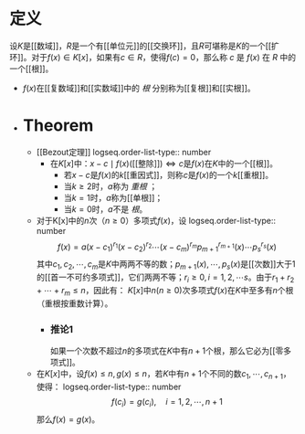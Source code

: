 # 定义
设$K$是[[数域]]，$R$是一个有[[单位元]]的[[交换环]]，且$R$可堪称是$K$的一个[[扩环]]。对于$f(x)\in K[x]$，如果有$c\in R$，使得$f(c)=0$，那么称 $c$ 是 $f(x)$ 在 $R$ 中的一个[[根]]。
- $f(x)$在[[复数域]]和[[实数域]]中的 *根* 分别称为[[复根]]和[[实根]]。
- # Theorem
	- [[Bezout定理]]
	  logseq.order-list-type:: number
		- 在$K[x]$中：$x-c\mid f(x)$([[整除]])$\Longleftrightarrow c$是$f(x)$在$K$中的一个[[根]]。
			- 若$x-c$是$f(x)$的$k$[[重因式]]，则称$c$是$f(x)$的一个$k$[[重根]]。
			- 当$k\ge 2$时，$a$称为 *重根* ；
			- 当$k=1$时，$a$称为[[单根]]；
			- 当$k=0$时，$a$不是 *根*。
	- 对于K[x]中的$n$次（$n\ge 0$）多项式$f(x)$，设
	  logseq.order-list-type:: number
	  $$f(x)=a(x-c_1)^{r_1}(x-c_2)^{r_2}\cdots (x-c_m)^{r_m}p_{m+1}^{r_{m+1}}(x)\cdots p_s^{r_s}(x)$$
	  其中$c_1,c_2,\cdots,c_m$是$K$中两两不等的数；$p_{m+1}(x),\cdots,p_s(x)$是[[次数]]大于$1$的[[首一不可约多项式]]，它们两两不等；$r_i\ge 0,i=1,2,\cdots s$。由于$r_1+r_2+\cdots+r_m\le n$，因此有：
	  $K[x]$中$n(n\ge 0)$次多项式$f(x)$在$K$中至多有$n$个根（重根按重数计算）。
		- ### 推论1
		  如果一个次数不超过$n$的多项式在$K$中有$n+1$个根，那么它必为[[零多项式]]。
	- 在$K[x]$中，设$f(x)\le n,g(x)\le n$，若$K$中有$n+1$个不同的数$c_1,\cdots,c_{n+1}$，使得：
	  logseq.order-list-type:: number
	  $$f(c_i)=g(c_i),\quad i=1,2,\cdots,n+1$$
	  那么$f(x)=g(x)$。
